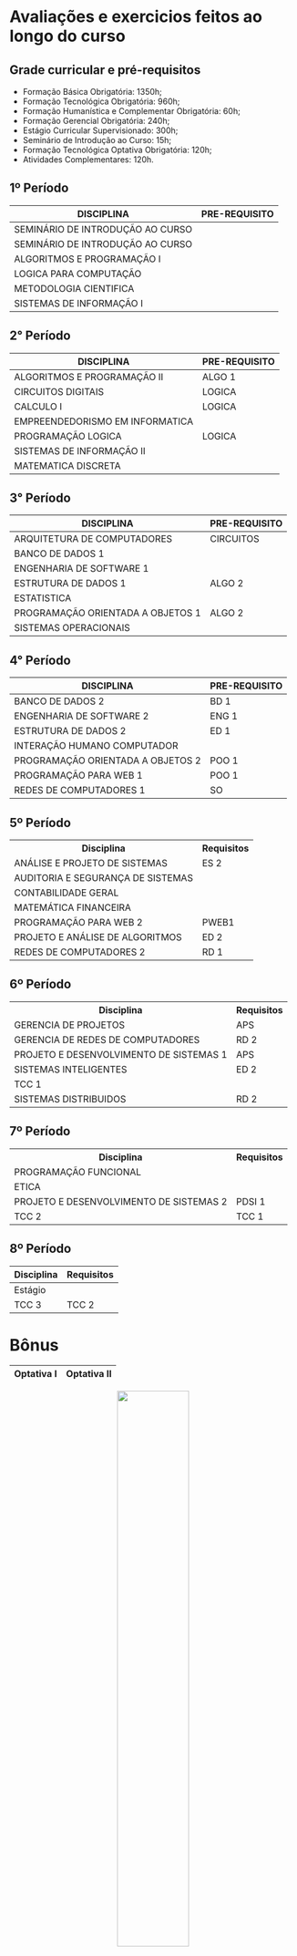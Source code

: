 # Avaliações e exercicios feitos ao longo do curso

## Grade curricular e pré-requisitos

* Formação Básica Obrigatória: 1350h; 
* Formação Tecnológica Obrigatória: 960h;
* Formação Humanística e Complementar Obrigatória: 60h;
* Formação Gerencial Obrigatória: 240h;
* Estágio Curricular Supervisionado: 300h;
* Seminário de Introdução ao Curso: 15h;
* Formação Tecnológica Optativa Obrigatória: 120h; 
* Atividades Complementares: 120h.

## 1º Período
| DISCIPLINA | PRE-REQUISITO |
| -- | -- |
|SEMINÁRIO DE INTRODUÇÃO AO CURSO |  |
| SEMINÁRIO DE INTRODUÇÃO AO CURSO | |
| ALGORITMOS E PROGRAMAÇÃO I |  |
| LOGICA PARA COMPUTAÇÃO | |
| METODOLOGIA CIENTIFICA|  |
| SISTEMAS DE INFORMAÇÃO I	 | | |

## 2° Período
| DISCIPLINA | PRE-REQUISITO |
| -- | -- |
|ALGORITMOS E PROGRAMAÇÃO II| ALGO 1 |
| CIRCUITOS DIGITAIS |LOGICA |
| CALCULO I	 | LOGICA |
| EMPREENDEDORISMO EM INFORMATICA	 | |
| PROGRAMAÇÃO LOGICA | LOGICA |
| SISTEMAS DE INFORMAÇÃO II	 | | SI 1|
| MATEMATICA DISCRETA | | SI 1|

## 3° Período
| DISCIPLINA | PRE-REQUISITO |
| -- | -- |
|ARQUITETURA DE COMPUTADORES|CIRCUITOS|
| BANCO DE DADOS 1 | |
| ENGENHARIA DE SOFTWARE 1	 | |
| ESTRUTURA DE DADOS 1	 | ALGO 2|
| ESTATISTICA | |
| PROGRAMAÇÃO ORIENTADA A OBJETOS 1	| ALGO 2|
| SISTEMAS OPERACIONAIS | ||


## 4° Período
| DISCIPLINA | PRE-REQUISITO |
| -- | -- |
| BANCO DE DADOS 2 | BD 1 |
| ENGENHARIA DE SOFTWARE 2	 | ENG 1|
| ESTRUTURA DE DADOS 2	 | ED 1|
| INTERAÇÃO HUMANO COMPUTADOR ||
| PROGRAMAÇÃO ORIENTADA A OBJETOS 2| POO 1|
| PROGRAMAÇÃO PARA WEB 1	 | POO 1|
| REDES DE COMPUTADORES 1 |SO|

## 5º Período
<html>
  <head>
  </head>
  <body>
    <table>
      <tr>
        <th>Disciplina</th>
        <th>Requisitos</th>
      </tr>
      <tr>
        <td>ANÁLISE E PROJETO DE SISTEMAS</td>
        <td>ES 2</td>
      </tr>
      <tr>
        <td>AUDITORIA E SEGURANÇA DE SISTEMAS</td>
        <td></td>
      </tr>
      <tr>
        <td>CONTABILIDADE GERAL</td>
        <td></td>
      </tr>
      <tr>
        <td>MATEMÁTICA FINANCEIRA</td>
        <td></td>
      </tr>
      <tr>
        <td>PROGRAMAÇÃO PARA WEB 2</td>
        <td>PWEB1</td>
      </tr>
      <tr>
        <td>PROJETO E ANÁLISE DE ALGORITMOS</td>
        <td>ED 2</td>
      </tr>
      <tr>
        <td>REDES DE COMPUTADORES 2</td>
        <td>RD 1</td>
      </tr>
    </table>
  </body>
</html>

## 6º Período
<table>
  <tr>
    <th>Disciplina</th>
    <th>Requisitos</th>
  </tr>
  <tr>
    <td>GERENCIA DE PROJETOS</td>
    <td>APS</td>
  </tr>
  <tr>
    <td>GERENCIA DE REDES DE COMPUTADORES</td>
    <td>RD 2</td>
  </tr>
  <tr>
    <td>PROJETO E DESENVOLVIMENTO DE SISTEMAS 1</td>
    <td>APS</td>
  </tr>
  <tr>
    <td>SISTEMAS INTELIGENTES</td>
    <td>ED 2</td>
  </tr>
  <tr>
    <td>TCC 1</td>
    <td></td>
  </tr>
  <tr>
    <td>SISTEMAS DISTRIBUIDOS</td>
    <td>RD 2</td>
  </tr>
</table>

## 7º Período
<table>
  <tr>
    <th>Disciplina</th>
    <th>Requisitos</th>
  </tr>
  <tr>
    <td>PROGRAMAÇÃO FUNCIONAL</td>
    <td></td>
  </tr>
  <tr>
    <td>ETICA</td>
    <td></td>
  </tr>
  <tr>
    <td>PROJETO E DESENVOLVIMENTO DE SISTEMAS 2</td>
    <td>PDSI 1</td>
  </tr>
  <tr>
    <td>TCC 2</td>
    <td>TCC 1</td>
  </tr>
</table>

## 8º Período
  </head>
  <body>
    <table>
      <thead>
        <tr>
          <th>Disciplina</th>
          <th>Requisitos</th>
        </tr>
      </thead>
      <tbody>
        <tr>
          <td>Estágio</td>
          <td></td>
        </tr>
        <tr>
          <td>TCC 3</td>
          <td>TCC 2</td>
        </tr>
      </tbody>
    </table>
  </body>
</html>

# Bônus
| Optativa I | Optativa II |
| -- | -- |

<p align="center">
  <img src="https://user-images.githubusercontent.com/125845662/229119583-dc625c5e-6cb8-4ae5-a13c-6d18be1b6896.png" width="50%">
</p>


# CARGA HORÁRIA TOTAL DO CURSO: 3.165 hrs

